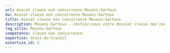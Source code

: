 ```yaml
---
url: Avocat clause non concurrence Mouans-Sartoux
kw: Avocat clause non concurrence Mouans-Sartoux
title: Avocat clause non concurrence Mouans-Sartoux
description: Mouans-Sartoux - confiez-nous votre dossier clause non concurrence
tag_ville: Mouans-Sartoux
competence: clause non concurrence
expertise: droit-du-travail
extertise_id: 3
---
```

